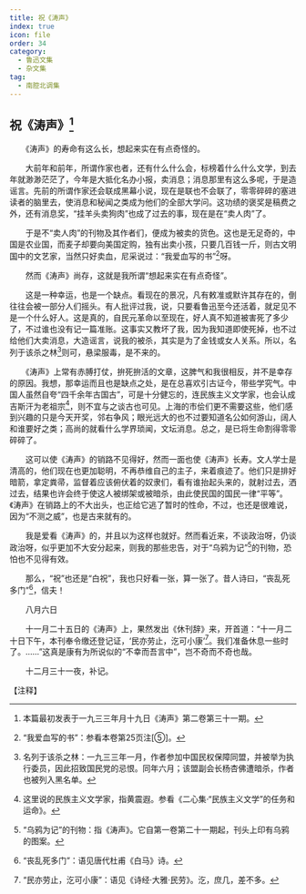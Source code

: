 ```yaml
---
title: 祝《涛声》
index: true
icon: file
order: 34
category:
  - 鲁迅文集
  - 杂文集
tag:  
  - 南腔北调集
---
```


## 祝《涛声》[^①]

　　《涛声》的寿命有这么长，想起来实在有点奇怪的。

　　大前年和前年，所谓作家也者，还有什么什么会，标榜着什么什么文学，到去年就渺渺茫茫了，今年是大抵化名办小报，卖消息；消息那里有这么多呢，于是造谣言。先前的所谓作家还会联成黑幕小说，现在是联也不会联了，零零碎碎的塞进读者的脑里去，使消息和秘闻之类成为他们的全部大学问。这功绩的褒奖是稿费之外，还有消息奖，“挂羊头卖狗肉”也成了过去的事，现在是在“卖人肉”了。

　　于是不“卖人肉”的刊物及其作者们，便成为被卖的货色。这也是无足奇的，中国是农业国，而麦子却要向美国定购，独有出卖小孩，只要几百钱一斤，则古文明国中的文艺家，当然只好卖血，尼采说过：“我爱血写的书”[^②]呀。

　　然而《涛声》尚存，这就是我所谓“想起来实在有点奇怪”。

　　这是一种幸运，也是一个缺点。看现在的景况，凡有敕准或默许其存在的，倒往往会被一部分人们摇头。有人批评过我，说，只要看鲁迅至今还活着，就足见不是一个什么好人。这是真的，自民元革命以至现在，好人真不知道被害死了多少了，不过谁也没有记一篇准账。这事实又教坏了我，因为我知道即使死掉，也不过给他们大卖消息，大造谣言，说我的被杀，其实是为了金钱或女人关系。所以，名列于该杀之林[^③]则可，悬梁服毒，是不来的。

　　《涛声》上常有赤膊打仗，拚死拚活的文章，这脾气和我很相反，并不是幸存的原因。我想，那幸运而且也是缺点之处，是在总喜欢引古证今，带些学究气。中国人虽然自夸“四千余年古国古”，可是十分健忘的，连民族主义文学家，也会认成吉斯汗为老祖宗[^④]，则不宜与之谈古也可见。上海的市侩们更不需要这些，他们感到兴趣的只是今天开奖，邻右争风；眼光远大的也不过要知道名公如何游山，阔人和谁要好之类；高尚的就看什么学界琐闻，文坛消息。总之，是已将生命割得零零碎碎了。

　　这可以使《涛声》的销路不见得好，然而一面也使《涛声》长寿。文人学士是清高的，他们现在也更加聪明，不再恭维自己的主子，来着痕迹了。他们只是排好暗箭，拿定粪帚，监督着应该俯伏着的奴隶们，看有谁抬起头来的，就射过去，洒过去，结果也许会终于使这人被绑架或被暗杀，由此使民国的国民一律“平等”。《涛声》在销路上的不大出头，也正给它逃了暂时的性命，不过，也还是很难说，因为“不测之威”，也是古来就有的。

　　我是爱看《涛声》的，并且以为这样也就好。然而看近来，不谈政治呀，仍谈政治呀，似乎更加不大安分起来，则我的那些忠告，对于“乌鸦为记”[^⑤]的刊物，恐怕也不见得有效。

　　那么，“祝”也还是“白祝”，我也只好看一张，算一张了。昔人诗曰，“丧乱死多门”[^⑥]，信夫！

　　八月六日

　　十一月二十五日的《涛声》上，果然发出《休刊辞》来，开首道：“十一月二十日下午，本刊奉令缴还登记证，‘民亦劳止，汔可小康’[^⑦]。我们准备休息一些时了。……”这真是康有为所说似的“不幸而吾言中”，岂不奇而不奇也哉。

　　十二月三十一夜，补记。

【注释】

[^①]:本篇最初发表于一九三三年月十九日《涛声》第二卷第三十一期。

[^②]:“我爱血写的书”：参看本卷第25页注[⑤]。

[^③]:名列于该杀之林：一九三三年一月，作者参加中国民权保障同盟，并被举为执行委员，因此招致国民党的忌恨。同年六月；该盟副会长杨杏佛遭暗杀，作者也被列入黑名单。

[^④]:这里说的民族主义文学家，指黄震遐。参看《二心集·“民族主义文学”的任务和运命》。

[^⑤]:“乌鸦为记”的刊物：指《涛声》。它自第一卷第二十一期起，刊头上印有乌鸦的图案。

[^⑥]:“丧乱死多门”：语见唐代杜甫《白马》诗。

[^⑦]:“民亦劳止，汔可小康”：语见《诗经·大雅·民劳》。汔，庶几，差不多。

